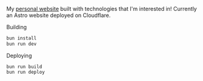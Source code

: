 My [personal website](https://jackhanford.com) built with technologies that I'm interested in! Currently an Astro website deployed on Cloudflare.

Building

```sh
bun install
bun run dev
```

Deploying

```
bun run build
bun run deploy
```
